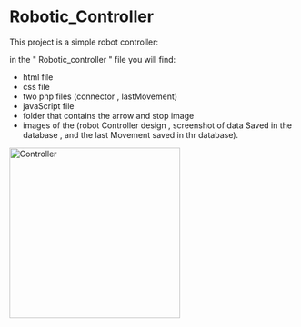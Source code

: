 # Robotic_Controller
This project is a simple robot controller:

in the " Robotic_controller " file you will find:
  - html file
  - css file
  - two php files (connector , lastMovement)
  - javaScript file
  - folder that contains the arrow and stop image
  - images of the (robot Controller design , screenshot of data Saved in the database , and the last Movement saved in thr database).




<img width="300" alt="Controller" src="https://github.com/RaneemAlowide/Robot_Controller/assets/99085418/828b3726-9f26-404f-b6c7-3042b46b984b">


